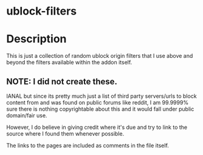 # ublock-filters

# Description

This is just a collection of random ublock origin filters that I use above and beyond the filters available within the addon itself.

## NOTE: I did not create these.

IANAL but since its pretty much just a list of third party servers/urls to block content from and was found on public forums like reddit, I am 99.9999% sure there is nothing copyrightable about this and it would fall under public domain/fair use.

However, I do believe in giving credit where it's due and try to link to the source where I found them whenever possible. 

The links to the pages are included as comments in the file itself.


